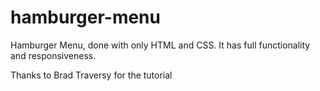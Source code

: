 # hamburger-menu

Hamburger Menu, done with only HTML and CSS.
It has full functionality and responsiveness.

Thanks to Brad Traversy for the tutorial
